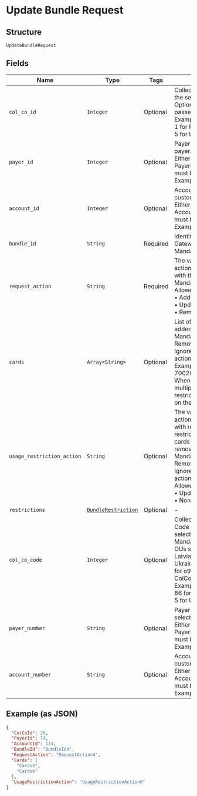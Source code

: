 
# Update Bundle Request

## Structure

`UpdateBundleRequest`

## Fields

| Name | Type | Tags | Description |
|  --- | --- | --- | --- |
| `col_co_id` | `Integer` | Optional | Collecting Company Id of the selected payer.<br>Optional if ColCoCode is passed else Mandatory.<br>Example:<br>1 for Philippines<br>5 for UK |
| `payer_id` | `Integer` | Optional | Payer Id of the selected payer.<br>Either PayerId or PayerNumber or both must be passed.<br>Example: 123456 |
| `account_id` | `Integer` | Optional | Account ID of the customer.<br>Either AccountId or AccountNumber or both must be passed.<br>Example: 123456 |
| `bundle_id` | `String` | Required | Identifier of the bundle in Gateway.<br>Mandatory |
| `request_action` | `String` | Required | The value indicates the action to be performed with the request.<br>Mandatory<br>Allowed values:<br>•	Add<br>•	Update<br>•	Remove |
| `cards` | `Array<String>` | Optional | List of Card PANs to be added in the bundle.<br>Mandatory for Add / Remove request action. Ignored for Update action.<br>Example: 7002051006629890645<br>When PAN matches with multiple cards, the restriction will be applied on the latest issued card |
| `usage_restriction_action` | `String` | Optional | The value indicates what actions to be performed with respect to usage restrictions on the list of cards being added or removed.<br>Mandatory for Add / Remove request action. Ignored for Update action.<br>Allowed values:<br>•	Update<br>•	None |
| `restrictions` | [`BundleRestriction`](../../doc/models/bundle-restriction.md) | Optional | - |
| `col_co_code` | `Integer` | Optional | Collecting Company Code (Shell Code) of the selected payer.<br>Mandatory for serviced OUs such as Romania, Latvia, Lithuania, Estonia, Ukraine etc. It is optional for other countries if ColCoID is provided.<br>Example:<br>86 for Philippines<br>5 for UK |
| `payer_number` | `String` | Optional | Payer Number of the selected payer.<br>Either PayerId or PayerNumber or both must be passed.<br>Example: GB000000123 |
| `account_number` | `String` | Optional | Account Number of the customer.<br>Either AccountId or AccountNumber or both must be passed.<br>Example: GB000000123 |

## Example (as JSON)

```json
{
  "ColCoId": 26,
  "PayerId": 74,
  "AccountId": 134,
  "BundleId": "BundleId4",
  "RequestAction": "RequestAction4",
  "Cards": [
    "Cards5",
    "Cards6"
  ],
  "UsageRestrictionAction": "UsageRestrictionAction6"
}
```

